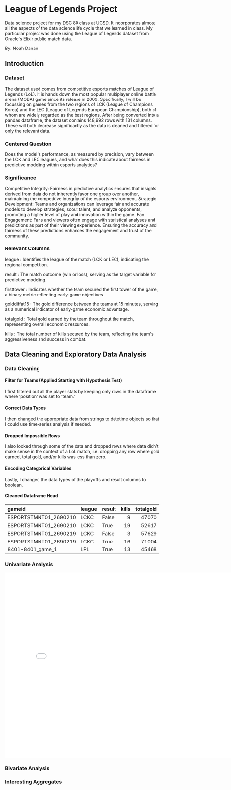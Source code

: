 # League of Legends Project
Data science project for my DSC 80 class at UCSD. It incorporates almost all the aspects of the data science life cycle that we learned in class. My particular project was done using the League of Legends dataset from Oracle's Elixir public match data.

By: Noah Danan

## Introduction
### Dataset
The dataset used comes from competitive esports matches of League of Legends (LoL). It is hands down the most popular multiplayer online battle arena (MOBA) game since its release in 2009. Specifically, I will be focussing on games from the two regions of LCK (League of Champions Korea) and the LEC (League of Legends European Championship), both of whom are widely regarded as the best regions. After being converted into a pandas dataframe, the dataset contains 148,992 rows with 131 columns. These will both decrease significantly as the data is cleaned and filtered for only the relevant data. 
### Centered Question
Does the model's performance, as measured by precision, vary between the LCK and LEC leagues, and what does this indicate about fairness in predictive modeling within esports analytics?
### Significance
Competitive Integrity: Fairness in predictive analytics ensures that insights derived from data do not inherently favor one group over another, maintaining the competitive integrity of the esports environment.
Strategic Development: Teams and organizations can leverage fair and accurate models to develop strategies, scout talent, and analyze opponents, promoting a higher level of play and innovation within the game.
Fan Engagement: Fans and viewers often engage with statistical analyses and predictions as part of their viewing experience. Ensuring the accuracy and fairness of these predictions enhances the engagement and trust of the community.
### Relevant Columns
league
: Identifies the league of the match (LCK or LEC), indicating the regional competition.

result
: The match outcome (win or loss), serving as the target variable for predictive modeling.

firsttower
: Indicates whether the team secured the first tower of the game, a binary metric reflecting early-game objectives.

golddiffat15
: The gold difference between the teams at 15 minutes, serving as a numerical indicator of early-game economic advantage.

totalgold
: Total gold earned by the team throughout the match, representing overall economic resources.

kills
: The total number of kills secured by the team, reflecting the team's aggressiveness and success in combat.

## Data Cleaning and Exploratory Data Analysis
### Data Cleaning
#### Filter for Teams (Applied Starting with Hypothesis Test)
I first filtered out all the player stats by keeping only rows in the dataframe where 'position' was set to 'team.'
#### Correct Data Types
I then changed the appropriate data from strings to datetime objects so that I could use time-series analysis if needed.
#### Dropped Impossible Rows
I also looked through some of the data and dropped rows where data didn't make sense in the context of a LoL match, i.e. dropping any row where gold earned, total gold, and/or kills was less than zero.
#### Encoding Categorical Variables
Lastly, I changed the data types of the playoffs and result columns to boolean.
#### Cleaned Dataframe Head
| gameid                | league   | result   |   kills |   totalgold |
|:----------------------|:---------|:---------|--------:|------------:|
| ESPORTSTMNT01_2690210 | LCKC     | False    |       9 |       47070 |
| ESPORTSTMNT01_2690210 | LCKC     | True     |      19 |       52617 |
| ESPORTSTMNT01_2690219 | LCKC     | False    |       3 |       57629 |
| ESPORTSTMNT01_2690219 | LCKC     | True     |      16 |       71004 |
| 8401-8401_game_1      | LPL      | True     |      13 |       45468 |
### Univariate Analysis

<iframe
  src="assets/golddiffat15.html"
  width="800"
  height="600"
  frameborder="0"
></iframe>

### Bivariate Analysis
### Interesting Aggregates

